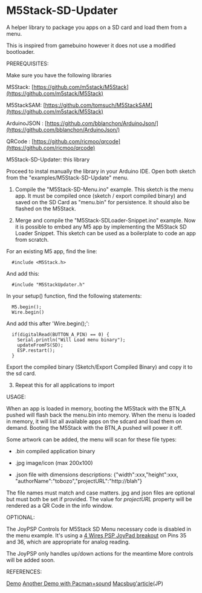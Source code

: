 # M5Stack-SD-Updater

A helper library to package you apps on a SD card and load them from a menu.

This is inspired from gamebuino however it does not use a modified bootloader.


PREREQUISITES:

Make sure you have the following libraries
  
MSStack: [https://github.com/m5stack/M5Stack](https://github.com/m5stack/M5Stack)
  
M5StackSAM: [https://github.com/tomsuch/M5StackSAM](https://github.com/m5stack/M5Stack)
  
ArduinoJSON : [https://github.com/bblanchon/ArduinoJson/](https://github.com/bblanchon/ArduinoJson/)

QRCode : [https://github.com/ricmoo/qrcode](https://github.com/ricmoo/qrcode)
  
M5Stack-SD-Updater: this library


  Proceed to instal manually the library in your Arduino IDE.
  Open both sketch from the "examples/M5Stack-SD-Update" menu.


1) Compile the "M5Stack-SD-Menu.ino" example. This sketch is the menu app. It must be compiled once (sketch / export compiled binary) and saved on the SD Card as "menu.bin" for persistence. It should also be flashed on the M5Stack.
    

2) Merge and compile the "M5Stack-SDLoader-Snippet.ino" example. Now it is possible to embed any M5 app by implementing the 
  M5Stack SD Loader Snippet. This sketch can be used as a boilerplate to code an app from 
  scratch.

  For an existing M5 app, find the line:

      #include <M5Stack.h>
      
  And add this:
      
      #include "M5StackUpdater.h"
      
  In your setup() function, find the following statements:

      M5.begin();
      Wire.begin()

  And add this after 'Wire.begin();':

      if(digitalRead(BUTTON_A_PIN) == 0) {
        Serial.println("Will Load menu binary");
        updateFromFS(SD);
        ESP.restart();
      }

  Export the compiled binary (Sketch/Export Compiled Binary)
  and copy it to the sd card.

      
      
3) Repeat this for all applications to import


USAGE:

When an app is loaded in memory, booting the M5Stack with the BTN_A pushed will flash back the menu.bin into memory. When the menu is loaded in memory, it will list all available apps on the sdcard and load them on demand. Booting the M5Stack with the BTN_A pushed will power it off.

Some artwork can be added, the menu will scan for these file types:
  
  - .bin compiled application binary
    
  - .jpg image/icon (max 200x100)
    
  - .json file with dimensions descriptions: {"width":xxx,"height":xxx, "authorName":"tobozo","projectURL":"http://blah"} 
    

  The file names must match and case matters.
  jpg and json files are optional but must both be set if provided.
  The value for *projectURL* property will be rendered as a QR Code in the info window.


OPTIONAL:

The JoyPSP Controls for M5Stack SD Menu necessary code is disabled in the menu example.
It's using a [4 Wires PSP JoyPad breakout](https://www.google.fr/search?q=psp+joypad+breakout) on Pins 35 and 36, which are appropriate for analog reading.

The JoyPSP only handles up/down actions for the meantime
More controls will be added soon.


REFERENCES:

  [Demo](https://youtu.be/myQfeYxyc3o)
  [Another Demo with Pacman+sound](https://youtu.be/36fgNCecoEg)
  [Macsbug'article](https://macsbug.wordpress.com/2018/03/12/m5stack-sd-updater/)(JP)
 